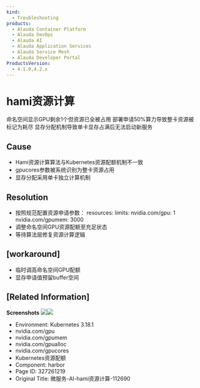 ```yaml
---
kind:
  - Troubleshooting
products:
  - Alauda Container Platform
  - Alauda DevOps
  - Alauda AI
  - Alauda Application Services
  - Alauda Service Mesh
  - Alauda Developer Portal
ProductsVersion:
  - 4.1.0,4.2.x
---
```

<!-- A type of document that involves encountering a fault, diagnosing it, performing root cause analysis, and providing solutions. -->

# hami资源计算

命名空间显示GPU剩余1个但资源已全被占用 部署申请50%算力导致整卡资源被标记为耗尽 显存分配机制导致单卡显存占满后无法启动新服务

## Cause
- Hami资源计算算法与Kubernetes资源配额机制不一致
- gpucores参数被系统识别为整卡资源占用
- 显存分配采用单卡独立计算机制

## Resolution
- 按照规范配置资源申请参数：
resources:
  limits:
    nvidia.com/gpu: 1
    nvidia.com/gpumem: 3000
- 调整命名空间GPU资源配额至充足状态
- 等待算法层修复资源计算逻辑

## [workaround]
- 临时调高命名空间GPU配额
- 显存申请值预留buffer空间

## [Related Information]
**Screenshots**
![](assets/wei-fu-wu-ai-hamizi-yuan-ji-suan-112690/1752126258_99781_7bc1fe_%25E9%2583%25A8%25E7%25BD%25B2_1.png)![](assets/wei-fu-wu-ai-hamizi-yuan-ji-suan-112690/1752126259_99781_8ba79a_%25E5%2591%25BD%25E5%2590%258D%25E7%25A9%25BA%25E9%2597%25B4_1.png)
- Environment: Kubernetes 3.18.1
- nvidia.com/gpu
- nvidia.com/gpumem
- nvidia.com/gpualloc
- nvidia.com/gpucores
- Kubernetes资源配额
- Component: harbor
- Page ID: 327261219
- Original Title: 微服务-AI-hami资源计算-112690
